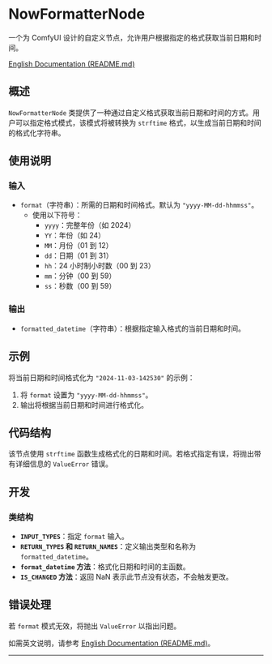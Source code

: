 # NowFormatterNode

一个为 ComfyUI 设计的自定义节点，允许用户根据指定的格式获取当前日期和时间。

[English Documentation (README.md)](README.md)

## 概述

`NowFormatterNode` 类提供了一种通过自定义格式获取当前日期和时间的方式。用户可以指定格式模式，该模式将被转换为 `strftime` 格式，以生成当前日期和时间的格式化字符串。

## 使用说明

### 输入

- `format`（字符串）：所需的日期和时间格式。默认为 `"yyyy-MM-dd-hhmmss"`。
    - 使用以下符号：
        - `yyyy`：完整年份（如 2024）
        - `YY`：年份（如 24）
        - `MM`：月份（01 到 12）
        - `dd`：日期（01 到 31）
        - `hh`：24 小时制小时数（00 到 23）
        - `mm`：分钟（00 到 59）
        - `ss`：秒数（00 到 59）

### 输出

- `formatted_datetime`（字符串）：根据指定输入格式的当前日期和时间。

## 示例

将当前日期和时间格式化为 `"2024-11-03-142530"` 的示例：
1. 将 `format` 设置为 `"yyyy-MM-dd-hhmmss"`。
2. 输出将根据当前日期和时间进行格式化。

## 代码结构

该节点使用 `strftime` 函数生成格式化的日期和时间。若格式指定有误，将抛出带有详细信息的 `ValueError` 错误。

## 开发

### 类结构

- **`INPUT_TYPES`**：指定 `format` 输入。
- **`RETURN_TYPES` 和 `RETURN_NAMES`**：定义输出类型和名称为 `formatted_datetime`。
- **`format_datetime` 方法**：格式化日期和时间的主函数。
- **`IS_CHANGED` 方法**：返回 NaN 表示此节点没有状态，不会触发更改。

## 错误处理

若 `format` 模式无效，将抛出 `ValueError` 以指出问题。

如需英文说明，请参考 [English Documentation (README.md)](README.md)。

---

